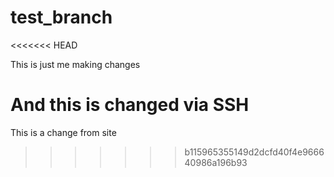 # test_branch
<<<<<<< HEAD

This is just me making changes

And this is changed via SSH
=======
This is a change from site
>>>>>>> b115965355149d2dcfd40f4e966640986a196b93

